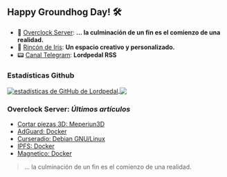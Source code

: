 ## Happy Groundhog Day! 🛠️

- 🤖 [Overclock Server](https://lordpedal.github.io/ "Overclock Server"): **... la culminación de un fin es el comienzo de una realidad.**
- 🌈 [Rincón de Iris](https://rincondeiris.club/ "Rincón de Iris"): **Un espacio creativo y personalizado.**
- 📟 [Canal Telegram](https://t.me/lordpedal_rss "Canal Lordpedal RSS"): **Lordpedal RSS**

### Estadísticas Github
<a href="https://github.com/Lordpedal">
  <img align="center" alt="estadísticas de GitHub de Lordpedal" src="https://github-readme-stats.codestackr.vercel.app/api?username=Lordpedal&show_icons=true&count_private=true&include_all_commits=true&locale=es&theme=gruvbox" />
</a>
<a href="https://github.com/Lordpedal">
  <img align="center" src="https://github-readme-stats.anuraghazra1.vercel.app/api/top-langs/?username=Lordpedal&layout=compact&locale=es&theme=gruvbox" />
</a>

### Overclock Server: *Últimos artículos*
<!-- BLOG-POST-LIST:START -->
- [Cortar piezas 3D: Meperiun3D](https://lordpedal.github.io/3d/slic3r-meperiun3d/)
- [AdGuard: Docker](https://lordpedal.github.io/gnu/linux/docker/adguard-docker/)
- [Curseradio: Debian GNU/Linux](https://lordpedal.github.io/gnu/linux/curseradio-debian-gnu/)
- [IPFS: Docker](https://lordpedal.github.io/gnu/linux/docker/ipfs-docker/)
- [Magnetico: Docker](https://lordpedal.github.io/gnu/linux/docker/magnetico-docker/)
<!-- BLOG-POST-LIST:END -->

> ... la culminación de un fin es el comienzo de una realidad.
